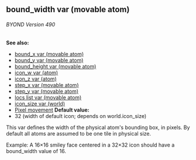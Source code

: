 ## bound_width var (movable atom) 
###### BYOND Version 490
**See also:**
+   [bound_x var (movable atom)](/ref/atom/movable/var/bound_x.md) 
+   [bound_y var (movable atom)](/ref/atom/movable/var/bound_y.md) 
+   [bound_height var (movable atom)](/ref/atom/movable/var/bound_height.md) 
+   [icon_w var (atom)](/ref/atom/var/icon_w.md) 
+   [icon_z var (atom)](/ref/atom/var/icon_z.md) 
+   [step_x var (movable atom)](/ref/atom/movable/var/step_x.md) 
+   [step_y var (movable atom)](/ref/atom/movable/var/step_y.md) 
+   [locs list var (movable atom)](/ref/atom/movable/var/locs.md) 
+   [icon_size var (world)](/ref/world/var/icon_size.md) 
+   [Pixel movement](/ref/%7Bnotes%7D/pixel-movement.md) <!-- -->
**Default value:**
+   32 (width of default icon; depends on world.icon_size)


This var defines the width of the physical atom\'s bounding
box, in pixels. By default all atoms are assumed to be one tile in
physical size. 

Example: A 16×16 smiley face centered in a 32×32
icon should have a bound_width value of 16.